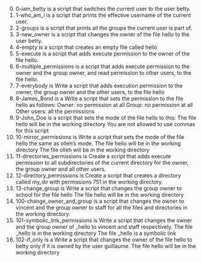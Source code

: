 0. 0-iam_betty is a script that switches the current user to the user betty.
1. 1-who_am_i is a script that prints the effective username of the current user.
2. 2-groups is a script that prints all the groups the current user is part of.
3. 3-new_owner is a script that changes the owner of the file hello to the user betty.
4. 4-empty is a script that creates an empty file called hello
5. 5-execute is a script that adds execute permission to the owner of the file hello.
6. 6-multiple_permissions is a script that adds execute permission to the owner and the group owner, and read permission to other users, to the file hello.
7. 7-everybody is Write a script that adds execution permission to the owner, the group owner and the other users, to the file hello
8. 8-James_Bond is a Write a script that sets the permission to the file hello as follows:
Owner: no permission at all
Group: no permission at all
Other users: all the permissions
9. 9-John_Doe is a script that sets the mode of the file hello to this:
The file hello will be in the working directory
You are not allowed to use commas for this script
10. 10-mirror_permissions is Write a script that sets the mode of the file hello the same as olleh’s mode.
The file hello will be in the working directory
The file olleh will be in the working directory
11. 11-directories_permissions is Create a script that adds execute permission to all subdirectories of the current directory for the owner, the group owner and all other users.
12. 12-directory_permissions is Create a script that creates a directory called my_dir with permissions 751 in the working directory.
13. 13-change_group is Write a script that changes the group owner to school for the file hello
The file hello will be in the working directory
14. 100-change_owner_and_group is a script that changes the owner to vincent and the group owner to staff for all the files and directories in the working directory.
15. 101-symbolic_link_permissions is Write a script that changes the owner and the group owner of _hello to vincent and staff respectively.
The file _hello is in the working directory
The file _hello is a symbolic link
16. 102-if_only is a Write a script that changes the owner of the file hello to betty only if it is owned by the user guillaume.
The file hello will be in the working directory
